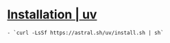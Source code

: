 # [Installation | uv](https://docs.astral.sh/uv/getting-started/installation/)
	- `curl -LsSf https://astral.sh/uv/install.sh | sh`